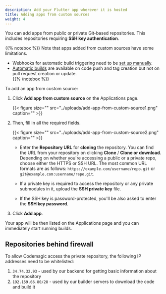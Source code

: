 ```yaml
---
description: Add your Flutter app wherever it is hosted
title: Adding apps from custom sources
weight: 4
---
```


You can add apps from public or private Git-based repositories. This includes repositories requiring **SSH key authentication**. 

{{% notebox %}}
Note that apps added from custom sources have some limitations.

* Webhooks for automatic build triggering need to be [set up manually](../building/automatic-build-triggering/#webhooks).
* [Automatic builds](../building/automatic-build-triggering) are available on code push and tag creation but not on pull request creation or update.   
{{% /notebox %}}

To add an app from custom source:

1. Click **Add app from custom source** on the Applications page.

    {{< figure size="" src="../uploads/add-app-from-custom-source1.png" caption="" >}}

2. Then, fill in all the required fields.

    {{< figure size="" src="../uploads/add-app-from-custom-source2.png" caption="" >}}

    * Enter the **Repository URL** for **cloning** the repository. You can find the URL from your repository on clicking **Clone** / **Clone or download**. Depending on whether you're accessing a public or a private repo, choose either the HTTPS or SSH URL. The most common URL formats are as follows:
    `https://example.com/username/repo.git` or ` git@example.com:username/repo.git `. 

    * If a private key is required to access the repository or any private submodules in it, upload the **SSH private key** file.

    * If the SSH key is password-protected, you'll be also asked to enter the **SSH key password**.

3. Click **Add app**.

Your app will be then listed on the Applications page and you can immediately start running builds.

## Repositories behind firewall

To allow Codemagic access the private repository, the following IP addresses need to be whitelisted:

1. `34.74.32.93` - used by our backend for getting basic information about the repository
2. `192.159.66.80/28` - used by our builder servers to download the code and build it

